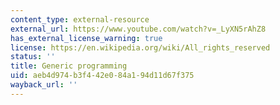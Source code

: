 ```yaml
---
content_type: external-resource
external_url: https://www.youtube.com/watch?v=_LyXN5rAhZ8
has_external_license_warning: true
license: https://en.wikipedia.org/wiki/All_rights_reserved
status: ''
title: Generic programming
uid: aeb4d974-b3f4-42e0-84a1-94d11d67f375
wayback_url: ''
---
```

